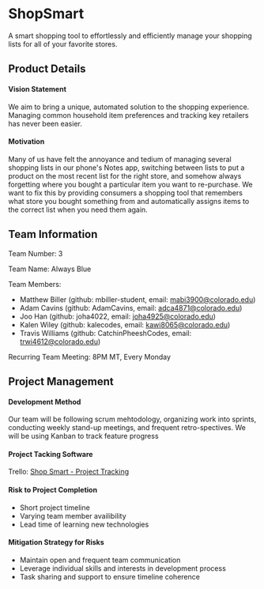 # ShopSmart
A smart shopping tool to effortlessly and efficiently manage your shopping lists for all of your favorite stores.

## Product Details
#### Vision Statement
We aim to bring a unique, automated solution to the shopping experience.  Managing common household item preferences and tracking key retailers has never been easier.

#### Motivation
Many of us have felt the annoyance and tedium of managing several shopping lists in our phone's Notes app, switching between lists to put a product on the most recent list for the right store, and somehow always forgetting where you bought a particular item you want to re-purchase. We want to fix this by providing consumers a shopping tool that remembers what store you bought something from and automatically assigns items to the correct list when you need them again.

## Team Information
Team Number: 3

Team Name: Always Blue

Team Members:
- Matthew Biller (github: mbiller-student, email: mabi3900@colorado.edu)
- Adam Cavins (github: AdamCavins, email: adca4871@colorado.edu)
- Joo Han (github: joha4022, email: joha4925@colorado.edu)
- Kalen Wiley (github: kalecodes, email: kawi8065@colorado.edu)
- Travis Williams (github: CatchinPheeshCodes, email: trwi4612@colorado.edu)
  
Recurring Team Meeting: 8PM MT, Every Monday

## Project Management
#### Development Method
Our team will be following scrum mehtodology, organizing work into sprints, conducting weekly stand-up meetings, and frequent retro-spectives. We will be using Kanban to track feature progress

#### Project Tacking Software
Trello: [Shop Smart - Project Tracking](https://trello.com/invite/b/68db40156fb399b8971c3193/ATTIf8e6499080dbe32267da162e12e075caC0D4F221/shop-smart-project-tracking)

#### Risk to Project Completion
- Short project timeline
- Varying team member availibility
- Lead time of learning new technologies

#### Mitigation Strategy for Risks
- Maintain open and frequent team communication
- Leverage individual skills and interests in development process
- Task sharing and support to ensure timeline coherence
